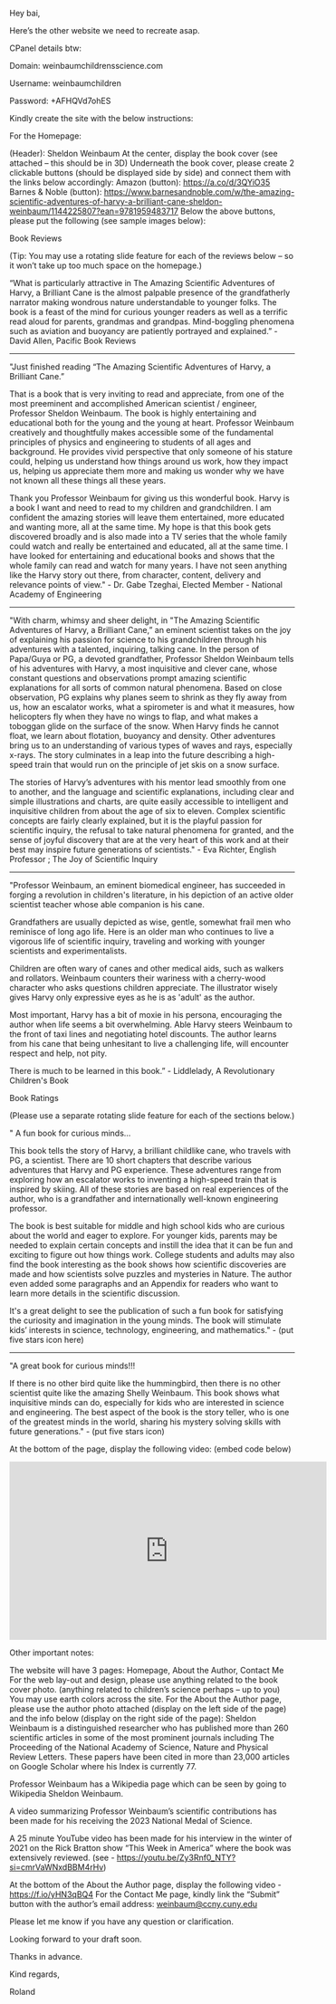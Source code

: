 Hey bai,

 

Here’s the other website we need to recreate asap.

CPanel details btw:

Domain: weinbaumchildrensscience.com

Username: weinbaumchildren

Password: +AFHQVd7ohES

 

Kindly create the site with the below instructions:

For the Homepage:

(Header): Sheldon Weinbaum
At the center, display the book cover (see attached – this should be in 3D)
Underneath the book cover, please create 2 clickable buttons (should be displayed side by side) and connect them with the links below accordingly:
Amazon (button): https://a.co/d/3QYiO35
Barnes & Noble (button): https://www.barnesandnoble.com/w/the-amazing-scientific-adventures-of-harvy-a-brilliant-cane-sheldon-weinbaum/1144225807?ean=9781959483717
Below the above buttons, please put the following (see sample images below):


Book Reviews

(Tip: You may use a rotating slide feature for each of the reviews below – so it won’t take up too much space on the homepage.)

“What is particularly attractive in The Amazing Scientific Adventures of Harvy, a Brilliant Cane is the almost palpable presence of the grandfatherly narrator making wondrous nature understandable to younger folks. The book is a feast of the mind for curious younger readers as well as a terrific read aloud for parents, grandmas and grandpas. Mind-boggling phenomena such as aviation and buoyancy are patiently portrayed and explained.” - David Allen, Pacific Book Reviews

*****

"Just finished reading “The Amazing Scientific Adventures of Harvy, a Brilliant Cane.”

That is a book that is very inviting to read and appreciate, from one of the most preeminent and accomplished American scientist / engineer, Professor Sheldon Weinbaum. The book is highly entertaining and educational both for the young and the young at heart. Professor Weinbaum creatively and thoughtfully makes accessible some of the fundamental principles of physics and engineering to students of all ages and background. He provides vivid perspective that only someone of his stature could, helping us understand how things around us work, how they impact us, helping us appreciate them more and making us wonder why we have not known all these things all these years.

Thank you Professor Weinbaum for giving us this wonderful book. Harvy is a book I want and need to read to my children and grandchildren. I am confident the amazing stories will leave them entertained, more educated and wanting more, all at the same time. My hope is that this book gets discovered broadly and is also made into a TV series that the whole family could watch and really be entertained and educated, all at the same time. I have looked for entertaining and educational books and shows that the whole family can read and watch for many years. I have not seen anything like the Harvy story out there, from character, content, delivery and relevance points of view." - Dr. Gabe Tzeghai, Elected Member - National Academy of Engineering

*****

"With charm, whimsy and sheer delight, in "The Amazing Scientific Adventures of Harvy, a Brilliant Cane,” an eminent scientist takes on the joy of explaining his passion for science to his grandchildren through his adventures with a talented, inquiring, talking cane. In the person of Papa/Guya or PG, a devoted grandfather, Professor Sheldon Weinbaum tells of his adventures with Harvy, a most inquisitive and clever cane, whose constant questions and observations prompt amazing scientific explanations for all sorts of common natural phenomena. Based on close observation, PG explains why planes seem to shrink as they fly away from us, how an escalator works, what a spirometer is and what it measures, how helicopters fly when they have no wings to flap, and what makes a toboggan glide on the surface of the snow. When Harvy finds he cannot float, we learn about flotation, buoyancy and density. Other adventures bring us to an understanding of various types of waves and rays, especially x-rays. The story culminates in a leap into the future describing a high-speed train that would run on the principle of jet skis on a snow surface.

The stories of Harvy’s adventures with his mentor lead smoothly from one to another, and the language and scientific explanations, including clear and simple illustrations and charts, are quite easily accessible to intelligent and inquisitive children from about the age of six to eleven. Complex scientific concepts are fairly clearly explained, but it is the playful passion for scientific inquiry, the refusal to take natural phenomena for granted, and the sense of joyful discovery that are at the very heart of this work and at their best may inspire future generations of scientists." - Eva Richter, English Professor ; The Joy of Scientific Inquiry

*****

"Professor Weinbaum, an eminent biomedical engineer, has succeeded in forging a revolution in children's literature, in his depiction of an active older scientist teacher whose able companion is his cane. 

Grandfathers are usually depicted as wise, gentle, somewhat frail men who reminisce of long ago life. Here is an older man who continues to live a vigorous life of scientific inquiry, traveling and working with younger scientists and experimentalists.

Children are often wary of canes and other medical aids, such as walkers and rollators. Weinbaum counters their wariness with a cherry-wood character who asks questions children appreciate. The illustrator wisely gives Harvy only expressive eyes as he is as 'adult' as the author.

Most important, Harvy has a bit of moxie in his persona, encouraging the author when life seems a bit overwhelming. Able Harvy steers Weinbaum to the front of taxi lines and negotiating hotel discounts. The author learns from his cane that being unhesitant to live a challenging life, will encounter respect and help, not pity.

There is much to be learned in this book.” -  Liddlelady, A Revolutionary Children's Book

        

Book Ratings

(Please use a separate rotating slide feature for each of the sections below.)  

" A fun book for curious minds...

This book tells the story of Harvy, a brilliant childlike cane, who travels with PG, a scientist. There are 10 short chapters that describe various adventures that Harvy and PG experience. These adventures range from exploring how an escalator works to inventing a high-speed train that is inspired by skiing. All of these stories are based on real experiences of the author, who is a grandfather and internationally well-known engineering professor.

The book is best suitable for middle and high school kids who are curious about the world and eager to explore. For younger kids, parents may be needed to explain certain concepts and instill the idea that it can be fun and exciting to figure out how things work. College students and adults may also find the book interesting as the book shows how scientific discoveries are made and how scientists solve puzzles and mysteries in Nature. The author even added some paragraphs and an Appendix for readers who want to learn more details in the scientific discussion.

It's a great delight to see the publication of such a fun book for satisfying the curiosity and imagination in the young minds. The book will stimulate kids’ interests in science, technology, engineering, and mathematics." - (put five stars icon here)

 *****

"A great book for curious minds!!!

If there is no other bird quite like the hummingbird, then there is no other scientist quite like the amazing Shelly Weinbaum. This book shows what inquisitive minds can do, especially for kids who are interested in science and engineering. The best aspect of the book is the story teller, who is one of the greatest minds in the world, sharing his mystery solving skills with future generations." - (put five stars icon)

 

At the bottom of the page, display the following video: (embed code below)
<iframe width="560" height="315" src="https://www.youtube.com/embed/IpIMLNw_oDw" title="YouTube video player" frameborder="0" allow="accelerometer; autoplay; clipboard-write; encrypted-media; gyroscope; picture-in-picture" allowfullscreen></iframe>

 

Other important notes:

The website will have 3 pages: Homepage, About the Author, Contact Me
For the web lay-out and design, please use anything related to the book cover photo. (anything related to children’s science perhaps – up to you)
You may use earth colors across the site.
For the About the Author page, please use the author photo attached (display on the left side of the page) and the info below (display on the right side of the page):
Sheldon Weinbaum is a distinguished researcher who has published more than 260 scientific articles in some of the most prominent journals including The Proceeding of the National Academy of Science, Nature and Physical Review Letters. These papers have been cited in more than 23,000 articles on Google Scholar where his Index is currently 77.

Professor Weinbaum has a Wikipedia page which can be seen by going to Wikipedia Sheldon Weinbaum.

A video summarizing Professor Weinbaum’s scientific contributions has been made for his receiving the 2023 National Medal of Science.

A 25 minute YouTube video has been made for his interview in the winter of 2021 on the Rick Bratton show “This Week in America” where the book was extensively reviewed. (see - https://youtu.be/Zy3Rnf0_NTY?si=cmrVaWNxdBBM4rHv)

At the bottom of the About the Author page, display the following video - https://f.io/yHN3qBQ4​
For the Contact Me page, kindly link the “Submit” button with the author’s email address: weinbaum@ccny.cuny.edu
 

Please let me know if you have any question or clarification.

Looking forward to your draft soon.

Thanks in advance.

Kind regards,

 

Roland
